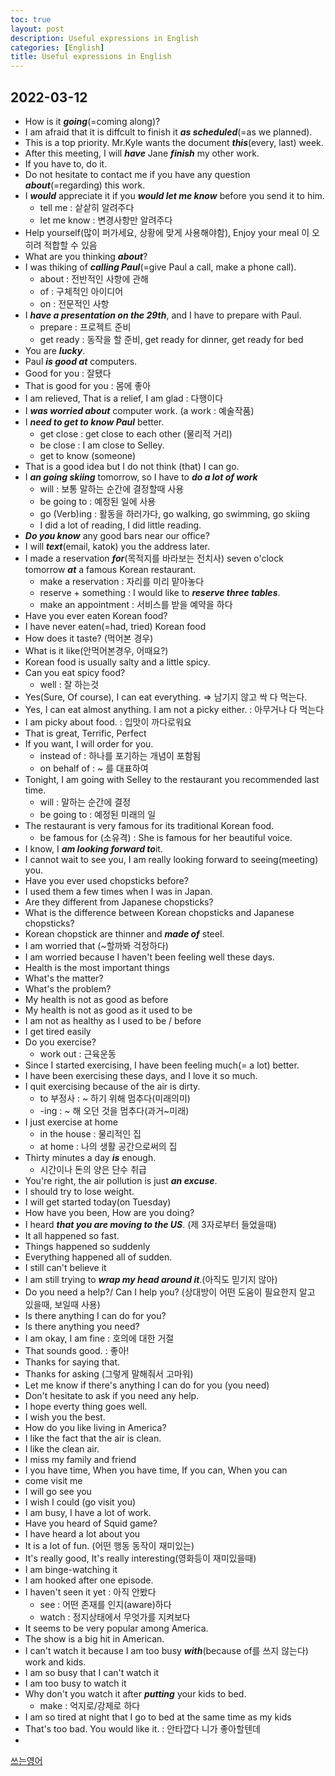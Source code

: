```yaml
---
toc: true
layout: post
description: Useful expressions in English
categories: [English]
title: Useful expressions in English
---
```


## 2022-03-12
- How is it ***going***(=coming along)?
- I am afraid that it is diffcult to finish it ***as scheduled***(=as we planned).
- This is a top priority. Mr.Kyle wants the document ***this***(every, last) week.
- After this meeting, I will ***have*** Jane ***finish*** my other work.
- If you have to, do it. 
- Do not hesitate to contact me if you have any question ***about***(=regarding) this work.
- I ***would*** appreciate it if you ***would let me know*** before you send it to him.
  - tell me : 샅샅히 알려주다
  - let me know : 변경사항만 알려주다
- Help yourself(많이 퍼가세요, 상황에 맞게 사용해야함), Enjoy your meal 이 오히려 적합할 수 있음
- What are you thinking ***about***?
- I was thiking of ***calling Paul***(=give Paul a call, make a phone call). 
  - about : 전반적인 사항에 관해
  - of : 구체적인 아이디어
  - on : 전문적인 사항
- I ***have a presentation on the 29th***, and I have to prepare with Paul.
  - prepare : 프로젝트 준비
  - get ready : 동작을 할 준비, get ready for dinner, get ready for bed
- You are ***lucky***.
- Paul ***is good at*** computers.
- Good for you : 잘됐다
- That is good for you : 몸에 좋아
- I am relieved, That is a relief, I am glad : 다행이다
- I ***was worried about*** computer work. (a work : 예술작품)
- I ***need to get to know Paul*** better.
  - get close : get close to each other (물리적 거리)
  - be close : I am close to Selley.
  - get to know (someone) 
- That is a good idea but I do not think (that) I can go.
- I ***an going skiing*** tomorrow, so I have to ***do a lot of work***
  - will : 보통 말하는 순간에 결정할때 사용
  - be going to : 예정된 일에 사용
  - go (Verb)ing : 활동을 하러가다, go walking, go swimming, go skiing
  - I did a lot of reading, I did little reading.
- ***Do you know*** any good bars near our office?
- I will ***text***(email, katok) you the address later.
- I made a reservation ***for***(목적지를 바라보는 전치사) seven o'clock tomorrow ***at*** a famous Korean restaurant. 
  - make a reservation : 자리를 미리 맡아놓다
  - reserve + something : I would like to ***reserve three tables***.
  - make an appointment : 서비스를 받을 예약을 하다
- Have you ever eaten Korean food?
- I have never eaten(=had, tried) Korean food
- How does it taste? (먹어본 경우)
- What is it like(안먹어본경우, 어때요?)
- Korean food is usually salty and a little spicy.
- Can you eat spicy food?
  - well : 잘 하는것
- Yes(Sure, Of course), I can eat everything. => 남기지 않고 싹 다 먹는다.
- Yes, I can eat almost anything. I am not a picky either. : 아무거나 다 먹는다
- I am picky about food. : 입맛이 까다로워요
- That is great, Terrific, Perfect
- If you want, I will order for you.
  - instead of : 하나를 포기하는 개념이 포함됨
  - on behalf of : ~ 를 대표하여
- Tonight, I am going with Selley to the restaurant you recommended last time.
  - will : 말하는 순간에 결정
  - be going to : 예정된 미래의 일
- The restaurant is very famous for its traditional Korean food.
  - be famous for (소유격) : She is famous for her beautiful voice.
- I know, I ***am looking forward to***it.
- I cannot wait to see you, I am really looking forward to seeing(meeting) you.
- Have you ever used chopsticks before?
- I used them a few times when I was in Japan.
- Are they different from Japanese chopsticks?
- What is the difference between Korean chopsticks and Japanese chopsticks?
- Korean chopstick are thinner and ***made of*** steel.
- I am worried that (~할까봐 걱정하다)
- I am worried because I haven't been feeling well these days.
- Health is the most important things
- What's the matter?
- What's the problem?
- My health is not as good as before
- My health is not as good as it used to be
- I am not as healthy as I used to be / before
- I get tired easily
- Do you exercise?
  - work out : 근육운동
- Since I started exercising, I have been feeling much(= a lot) better.
- I have been exercising these days, and I love it so much.
- I quit exercising because of the air is dirty.
  - to 부정사 : ~ 하기 위해 멈추다(미래의미)
  - -ing : ~ 해 오던 것을 멈추다(과거~미래)
- I just exercise at home
  - in the house : 물리적인 집 
  - at home : 나의 생활 공간으로써의 집
- Thirty minutes a day ***is*** enough.
  - 시간이나 돈의 양은 단수 취급
- You're right, the air pollution is just ***an excuse***.
- I should try to lose weight.
- I will get started today(on Tuesday)
- How have you been, How are you doing?
- I heard ***that you are moving to the US***. (제 3자로부터 들었을때)
- It all happened so fast.
- Things happened so suddenly
- Everything happened all of sudden.
- I still can't believe it
- I am still trying to ***wrap my head around it***.(아직도 믿기지 않아)
- Do you need a help?/ Can I help you? (상대방이 어떤 도움이 필요한지 알고 있을때, 보일때 사용)
- Is there anything I can do for you?
- Is there anything you need?
- I am okay, I am fine : 호의에 대한 거절
- That sounds good. : 좋아!
- Thanks for saying that.
- Thanks for asking (그렇게 말해줘서 고마워)
- Let me know if there's anything I can do for you (you need)
- Don't hesitate to ask if you need any help.
- I hope everty thing goes well.
- I wish you the best.
- How do you like living in America?
- I like the fact that the air is clean.
- I like the clean air.
- I miss my family and friend
- I you have time, When you have time, If you can, When you can
- come visit me
- I will go see you
- I wish I could (go visit you)
- I am busy, I have a lot of work.
- Have you heard of Squid game?
- I have heard a lot about you
- It is a lot of fun. (어떤 행동 동작이 재미있는)
- It's really good, It's really interesting(영화등이 재미있을때)
- I am binge-watching it
- I am hooked after one episode.
- I haven't seen it yet : 아직 안봤다
  - see : 어떤 존재를 인지(aware)하다
  - watch : 정지상태에서 무엇가를 지켜보다
- It seems to be very popular among America.
- The show is a big hit in American.
- I can't watch it because I am too busy ***with***(because of를 쓰지 않는다) work and kids.
- I am so busy that I can't watch it
- I am too busy to watch it
- Why don't you watch it after ***putting*** your kids to bed. 
  - make : 억지로/강제로 하다
- I am so tired at night that I go to bed at the same time as my kids
- That's too bad. You would like it. : 안타깝다 니가 좋아할텐데
-  
 

[쓰는영어](https://www.youtube.com/watch?v=rkztwqpmtKQ&list=PLdNhdf55dJ7MQkE7PAQKySq5BVJFCmp8C&index=11)
